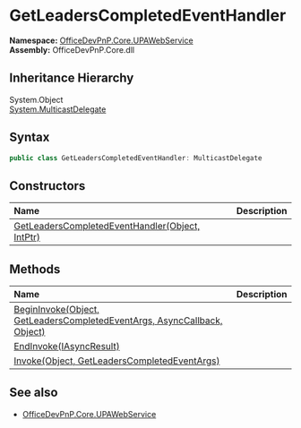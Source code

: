 # GetLeadersCompletedEventHandler
  

**Namespace:** [OfficeDevPnP.Core.UPAWebService](OfficeDevPnP.Core.UPAWebService.md)  
**Assembly:** OfficeDevPnP.Core.dll  
## Inheritance Hierarchy
System.Object  
    [System.MulticastDelegate](System.MulticastDelegate.md)
## Syntax
```C#
public class GetLeadersCompletedEventHandler: MulticastDelegate
```
## Constructors
|**Name**|**Description**|
|:-----|:-----|
| [GetLeadersCompletedEventHandler(Object, IntPtr)](OfficeDevPnP.Core.UPAWebService.GetLeadersCompletedEventHandler.ctor1.md) | 
## Methods
|**Name**|**Description**|
|:-----|:-----|
| [BeginInvoke(Object, GetLeadersCompletedEventArgs, AsyncCallback, Object)](OfficeDevPnP.Core.UPAWebService.GetLeadersCompletedEventHandler.a7995cd0.md) | 
| [EndInvoke(IAsyncResult)](OfficeDevPnP.Core.UPAWebService.GetLeadersCompletedEventHandler.c9867657.md) | 
| [Invoke(Object, GetLeadersCompletedEventArgs)](OfficeDevPnP.Core.UPAWebService.GetLeadersCompletedEventHandler.d5031f65.md) | 
## See also
- [OfficeDevPnP.Core.UPAWebService](OfficeDevPnP.Core.UPAWebService.md)
